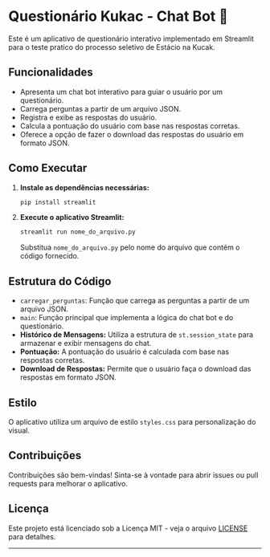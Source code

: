 # Questionário Kukac - Chat Bot 💬

Este é um aplicativo de questionário interativo implementado em Streamlit para o teste pratico do processo seletivo de Estácio na Kucak.

## Funcionalidades

- Apresenta um chat bot interativo para guiar o usuário por um questionário.
- Carrega perguntas a partir de um arquivo JSON.
- Registra e exibe as respostas do usuário.
- Calcula a pontuação do usuário com base nas respostas corretas.
- Oferece a opção de fazer o download das respostas do usuário em formato JSON.

## Como Executar

1. **Instale as dependências necessárias:**

    ```bash
    pip install streamlit
    ```

2. **Execute o aplicativo Streamlit:**

    ```bash
    streamlit run nome_do_arquivo.py
    ```

   Substitua `nome_do_arquivo.py` pelo nome do arquivo que contém o código fornecido.

## Estrutura do Código

- `carregar_perguntas`: Função que carrega as perguntas a partir de um arquivo JSON.
- `main`: Função principal que implementa a lógica do chat bot e do questionário.
- **Histórico de Mensagens:** Utiliza a estrutura de `st.session_state` para armazenar e exibir mensagens do chat.
- **Pontuação:** A pontuação do usuário é calculada com base nas respostas corretas.
- **Download de Respostas:** Permite que o usuário faça o download das respostas em formato JSON.

## Estilo

O aplicativo utiliza um arquivo de estilo `styles.css` para personalização do visual.

## Contribuições

Contribuições são bem-vindas! Sinta-se à vontade para abrir issues ou pull requests para melhorar o aplicativo.

## Licença

Este projeto está licenciado sob a Licença MIT - veja o arquivo [LICENSE](LICENSE) para detalhes.

---
